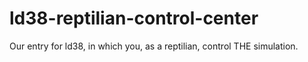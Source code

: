 # ld38-reptilian-control-center
Our entry for ld38, in which you, as a reptilian, control THE simulation.
